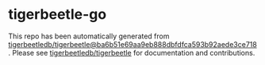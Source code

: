 # tigerbeetle-go
This repo has been automatically generated from [tigerbeetledb/tigerbeetle@ba6b51e69aa9eb888dbfdfca593b92aede3ce718](https://github.com/tigerbeetledb/tigerbeetle/commit/ba6b51e69aa9eb888dbfdfca593b92aede3ce718). Please see [tigerbeetledb/tigerbeetle](https://github.com/tigerbeetledb/tigerbeetle) for documentation and contributions.
